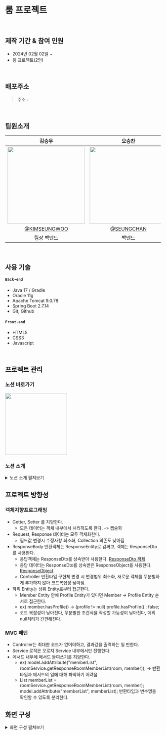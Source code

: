 # 룸 프로젝트

</br>

## 제작 기간 & 참여 인원

-   2024년 02월 02일 ~ 
-   팀 프로젝트(2인)

</br>

## 배포주소
> 주소 :

</br>

## 팀원소개
|김승우|오승찬|
|:----------:|:----------:|
|<img src="https://avatars.githubusercontent.com/u/128001994?v=4" style="width:250px; height:250px;"/>|<img src="https://avatars.githubusercontent.com/u/126455161?s=64&v=4" style="width:250px; height:250px;"/>|
|[@KIMSEUNGWOO](https://github.com/KIMSEUNGWO)|[@SEUNGCHAN](https://github.com/seungchan5)
|팀장 백엔드|백엔드|

</br>

## 사용 기술

#### `Back-end`

-   Java 17 / Gradle
-   Oracle 11g
-   Apache Tomcat 9.0.78
-   Spring Boot 2.7.14
-   Git, Github

#### `Front-end`

-   HTML5
-   CSS3
-   Javascript
</br>

## 프로젝트 관리

### 노션 바로가기

[<img src="https://github.com/KIMSEUNGWO/Room_Project/assets/128001994/2456b22d-3903-425a-b6e4-22a20a20df7e" style="width:200px;"/>](https://tmd8635.notion.site/4b36eab2dd094e8ab0d33081cb9b6e7c?pvs=4)

### 노션 소개

<details>
    <summary>노션 소개 펼쳐보기</summary>
  
#### > 워크플레이스

> ***프로젝트의 스케쥴과 기능들을 담은 메인화면***

|<img src="https://github.com/KIMSEUNGWO/Room_Project/assets/128001994/00285a12-7528-4c12-bb62-0ac0e2e4958c"/>|
|-|

#### > 기획 및 기능 (1/2)

> ***프로젝트의 기획 및 기능을 정리해둔 문서목록***

|<img src="https://github.com/KIMSEUNGWO/Room_Project/assets/128001994/d6bb522c-ade0-4c14-ae8a-01183ce90e06"/>|
|-|

#### > 기획 및 기능 (2/2)

> ***기획 및 기능에는 제한사항이 작성되어있다.***

|<img src="https://github.com/KIMSEUNGWO/Room_Project/assets/128001994/8cb1771c-01c6-4f72-b24a-868886616e73"/>|
|-|

#### > 공통 API문서

> ***공통 API문서가 작성되어있습니다. 객체 생성규칙, 반환 객체 정의 등***

|<img src="https://github.com/KIMSEUNGWO/Room_Project/assets/128001994/55f2bd54-d0af-4ae6-ae4b-41207f27ad3d"/>|
|-|

#### > API 문서

> ***RestFul API 문서를 정리한 목록***

|<img src="https://github.com/KIMSEUNGWO/Room_Project/assets/128001994/2291c2d4-d3b2-472f-97be-a587c0d926f8">|
|-|

#### > API 문서 상세

|<img src="https://github.com/KIMSEUNGWO/Room_Project/assets/128001994/35fc8817-1d95-4de5-ab67-3b2bcd3f9d5e "><img src="https://github.com/KIMSEUNGWO/Room_Project/assets/128001994/ea070e2b-5dc5-4f19-996a-364248a8fd17"><img src="https://github.com/KIMSEUNGWO/Room_Project/assets/128001994/2449cfbb-7578-44a6-bd9e-bc3f933d7e8d"><img src="https://github.com/KIMSEUNGWO/Room_Project/assets/128001994/d4e09667-35ed-44c0-854e-94ee43182d9e">|
|-|

#### > 자료

> ***프로젝트에 관한 자료나 공유해야하는 자료를 담은 자료실***

|<img src="https://github.com/KIMSEUNGWO/Room_Project/assets/128001994/0c4fad85-eb78-40e7-b4c8-ae2e24ad2db5">|
|-|

#### > 자료상세

|<img src="https://github.com/KIMSEUNGWO/Room_Project/assets/128001994/8ed30215-447e-475a-a2c8-c5d4fd269f77 "><img src="https://github.com/KIMSEUNGWO/Room_Project/assets/128001994/96a2d56d-b605-47c8-bd87-7cfc13f503c0"><img src="https://github.com/KIMSEUNGWO/Room_Project/assets/128001994/df3af525-b6e5-46a6-9b4e-fca1f97cc30e">|
|-|

</details>

## 프로젝트 방향성

### 객체지향프로그래밍

- Getter, Setter 를 지양한다.
  - 모든 데이터는 객체 내부에서 처리하도록 한다. -> 캡슐화
- Request, Response 데이터는 모두 객체화한다.
  - 필드값 변경시 수정사항 최소화, Collection 의존도 낮아짐
- ResponseBody 반환객체는 ResponseEntity로 감싸고, 객체는 ResponseDto를 사용한다.
  - 응답객체는 ResponseDto를 상속받아 사용한다. [ResponseDto 객체](https://github.com/KIMSEUNGWO/Room_Project/blob/develop/src/main/java/project/study/dto/abstractentity/ResponseDto.java)
  - 응답 데이터는 ResponseDto를 상속받은 ResponseObject를 사용한다. [ResponseObject<T>](https://github.com/KIMSEUNGWO/Room_Project/blob/develop/src/main/java/project/study/dto/abstractentity/ResponseObject.java)
  - Controller 반환타입 구현체 변경 시 변경범위 최소화, 새로운 객체를 무분별하게 추가하지 않아 코드복잡성 낮아짐.
- 하위 Entity는 상위 Entity로부터 접근한다.
  - Member Entity 안에 Profile Entity가 있다면 Member -> Profile Entity 순서로 접근한다.
  - ex) member.hasProfile() -> (profile != null) profile.hasProfile() : false;
  - 코드 복잡성이 낮아진다, 무분별한 조건식을 작성할 가능성이 낮아진다, 예외 null처리가 간편해진다.
  

### MVC 패턴

- Controller는 최대한 코드가 없어야하고, 결과값을 출력하는 일 만한다.
- Service 로직은 오로지 Service 내부에서만 진행한다.
- 메서드 내부에 메서드 들여쓰기를 지양한다.
  - ex) model.addAttribute("memberList", roomService.getResponseRoomMemberList(room, member)); -> 반환타입과 메서드의 일에 대해 파악하기 어려움
  - List<ResponseRoomMemberList> memberList = roomService.getResponseRoomMemberList(room, member); model.addAttribute("memberList", memberList); 반환타입과 변수명을 확인할 수 있도록 분리한다.


## 화면 구성

<details>
    <summary>화면 구성 펼쳐보기</summary>

### 메인

|메인화면|방생성|
|:-----:|:-----:|
|<img src="https://github.com/KIMSEUNGWO/Room_Project/assets/128001994/e74817e4-7cd1-4362-9d86-4d9108edb174" width="1000"/>|<img src="https://github.com/KIMSEUNGWO/Room_Project/assets/128001994/1410f6c5-d061-4074-bc23-61ade9d6d0d8">|
|로그인|채팅방 나가기|
|<img src="https://github.com/KIMSEUNGWO/Room_Project/assets/128001994/5be8ca57-2ec3-4e6a-a265-ed220e1b9371">|<img src="https://github.com/KIMSEUNGWO/Room_Project/assets/128001994/d5508481-63ba-420e-81cd-581922a9532e" style="height: 400px">|

1. 방 리스트 화면 스크롤을 통한 Get API 호출, Jpa Pageable 활용해 Pagenation 구현 [코드보기 search Method](https://github.com/KIMSEUNGWO/Room_Project/blob/develop/src/main/java/project/study/controller/MainController.java)
2. 검색조건 QueryDSL를 사용해 제목, 소개글, 태그내에서 검색 [코드보기 search Method](https://github.com/KIMSEUNGWO/Room_Project/blob/develop/src/main/java/project/study/repository/JoinRoomRepository.java)
3. 카카오 로그인 API 적용 [코드보기](https://github.com/KIMSEUNGWO/Room_Project/blob/develop/src/main/java/project/study/controller/api/kakaologin/KakaoLoginController.java)
4. 로그인로직 디자인패턴 - 생성패턴 - Factory Method Pattern 적용 [코드보기](https://github.com/KIMSEUNGWO/Room_Project/tree/develop/src/main/java/project/study/dto/login), [적용이유](https://tmd8635.notion.site/59124067d6ab413a84736cc73bf4432f)
5. 아이디, 비밀번호 찾기 SMS API 적용 [코드보기](https://github.com/KIMSEUNGWO/Room_Project/blob/develop/src/main/java/project/study/controller/api/sms/SmsController.java)

<br>

### 관리자
|이용중인 회원리스트|탈퇴한 회원리스트|
|:------:|:------:|
|<img src="https://github.com/KIMSEUNGWO/Room_Project/assets/126455161/206e0bdf-9a62-4aa1-96f8-3081802b82ad" width="" height=""/>|<img src="https://github.com/KIMSEUNGWO/Room_Project/assets/126455161/94253175-3f5c-48d3-8076-acf2c0ec7f45" width="" height=""/>|
|현재 생성된 방 리스트|신고 리스트|
|<img src="https://github.com/KIMSEUNGWO/Room_Project/assets/126455161/9fce0886-499a-4e5d-86bf-4ab4bca39de6" width="" height=""/>|<img src="https://github.com/KIMSEUNGWO/Room_Project/assets/126455161/20a07e51-7ca2-4341-bfe3-044362d12977" width="" height=""/>|
|신고내용 자세히 보기|신고당한 회원 정보 및 정지처리|
|<img src="https://github.com/KIMSEUNGWO/Room_Project/assets/126455161/6cf7bada-4205-47a8-bdc0-b615297c080e" width="" height=""/>|<img src="https://github.com/KIMSEUNGWO/Room_Project/assets/126455161/05f1942b-18d7-4ad4-b412-4f9e45bd00ce" width="" height=""/>|
1. 구현내용 자유롭게 추가
2.


<br>



### 채팅방
|채팅방화면|설정변경|
|:------:|:------:|
|<img src="https://github.com/KIMSEUNGWO/Room_Project/assets/128001994/9076534e-7204-41d2-bbb5-86eca0850d52" width="1000" height=""/>|<img src="https://github.com/KIMSEUNGWO/Room_Project/assets/128001994/971f5b96-f27f-4d1e-ad9f-3ecfd85dd00b" width="" height=""/>|
|공지사항변경|방장권한|
|<img src="https://github.com/KIMSEUNGWO/Room_Project/assets/128001994/8fd92229-77b4-4599-9fc3-4a1085f9c0dc" width="" height=""/>|<img src="https://github.com/KIMSEUNGWO/Room_Project/assets/128001994/6026aaff-29f7-4fa7-9853-d7f6306f6dec" width="" height=""/>|
|신고기능|비공개방 참여|
|<img src="https://github.com/KIMSEUNGWO/Room_Project/assets/128001994/9328b8f7-4821-48e9-a8ae-44ecd4d2df69" width="" height=""/>|<img src="https://github.com/KIMSEUNGWO/Room_Project/assets/128001994/2a9e5bdf-203f-4120-9e65-bc334c5fedc9" width="" height="400" />|

1. WebSocket 적용, 방 설정변경 -> MessageMapping 결과반환 [코드보기 JAVA](https://github.com/KIMSEUNGWO/Room_Project/blob/develop/src/main/java/project/study/chat/ChatController.java) [코드보기 JS](https://github.com/KIMSEUNGWO/Room_Project/blob/develop/src/main/resources/static/js/socket.js)
2. MessageType Enum으로 관리 [코드보기](https://github.com/KIMSEUNGWO/Room_Project/blob/develop/src/main/java/project/study/chat/MessageType.java)
3. 채팅방 접속 시 AccessToken 발급 [코드보기](https://github.com/KIMSEUNGWO/Room_Project/blob/develop/src/main/java/project/study/chat/component/ChatAccessToken.java)
4. 방장의 권한확인 코드 [코드보기](https://github.com/KIMSEUNGWO/Room_Project/blob/develop/src/main/java/project/study/authority/member/MemberAuthorizationCheck.java)

<br>

### 마이페이지
|마이페이지화면|휴대폰변경|
|:------:|:------:|
|<img src="https://github.com/KIMSEUNGWO/Room_Project/assets/128001994/b8b389bf-4a6a-4323-b2cc-410ab71492f9" width="" height=""/>|<img src="https://github.com/KIMSEUNGWO/Room_Project/assets/128001994/849f0aeb-db7b-40cb-8d38-37596062ff99" width="" height=""/>|
|비밀번호변경|계정삭제|
|<img src="https://github.com/KIMSEUNGWO/Room_Project/assets/128001994/849f0aeb-db7b-40cb-8d38-37596062ff99" width="" height=""/>|<img src="https://github.com/KIMSEUNGWO/Room_Project/assets/128001994/fe4fc60a-6878-49e9-9c69-b5fe0704b12e" width="" height=""/>|

1. 개인정보수정, 비밀번호 변경(소셜회원 제외), 계정 삭제 로직 [코드보기](https://github.com/KIMSEUNGWO/Room_Project/blob/develop/src/main/java/project/study/controller/MainController.java)

<br>

### 화상회의(구현중)
|화상채팅화면|
|:---:|
|<img src="https://github.com/KIMSEUNGWO/Room_Project/assets/128001994/e050ccc0-5917-4c36-9321-6d87c76942bd">|

1. 구현중

<br>

</details>
